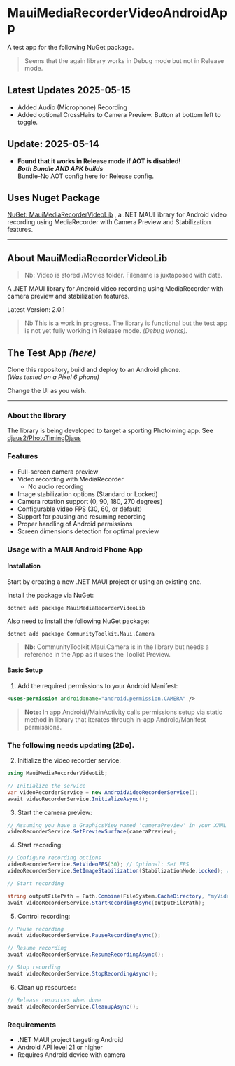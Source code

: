 ﻿# MauiMediaRecorderVideoAndroidApp

A test app for the following NuGet package.

> Seems that the again library works in Debug mode but not in Release mode.

## Latest Updates 2025-05-15

- Added Audio (Microphone) Recording
- Added optional CrossHairs to Camera Preview. Button at bottom left to toggle.

## Update: 2025-05-14

- **Found that it works in Release mode if AOT is disabled!  
_Both Bundle AND APK builds_**  
Bundle-No AOT config here for Release config.

## Uses Nuget Package
[NuGet: MauiMediaRecorderVideoLib](https://www.nuget.org/packages/djaus2_MauiMediaRecorderVideoLib)
, a .NET MAUI library for Android video recording using MediaRecorder with Camera Preview and Stabilization features.

---

## About MauiMediaRecorderVideoLib

> Nb: Video is stored /Movies folder. Filename is juxtaposed with date.

A .NET MAUI library for Android video recording using MediaRecorder with camera preview and stabilization features.

Latest Version: 2.0.1

> Nb This is a work in progress. The library is functional but the test app is not yet fully working in Release mode. _(Debug works)._

## The Test App  _(here)_

Clone this repository, build and deploy to an Android phone.  
_(Was tested on a Pixel 6 phone)_

Change the UI as you wish.

---

### About the library
The library is being developed to target a sporting Photoiming app. See [djaus2/PhotoTimingDjaus](https://github.com/djaus2/PhotoTimingDjaus)

### Features

- Full-screen camera preview
- Video recording with MediaRecorder
  - No audio recording
- Image stabilization options (Standard or Locked)
- Camera rotation support (0, 90, 180, 270 degrees)
- Configurable video FPS (30, 60, or default)
- Support for pausing and resuming recording
- Proper handling of Android permissions
- Screen dimensions detection for optimal preview

### Usage with a MAUI Android Phone App

#### Installation

Start by creating a new .NET MAUI project or using an existing one.

Install the package via NuGet:

```shell
dotnet add package MauiMediaRecorderVideoLib
```

Also need to install the following NuGet package:

```shell
dotnet add package CommunityToolkit.Maui.Camera
```

> **Nb:** CommunityToolkit.Maui.Camera is in the library but needs a reference in 
the App as it uses the Toolkit Preview.


#### Basic Setup

 
 1. Add the required permissions to your Android Manifest:  


```xml
<uses-permission android:name="android.permission.CAMERA" />
```

> **Note:** In app Android//MainActivity calls permissions setup via static 
method in library that iterates through in-app Android/Manifest permissions.

### The following needs updating (2Do).

  2. Initialize the video recorder service:

  ```csharp
  using MauiMediaRecorderVideoLib;

// Initialize the service
var videoRecorderService = new AndroidVideoRecorderService();
await videoRecorderService.InitializeAsync();
```

 3. Start the camera preview:
```csharp
// Assuming you have a GraphicsView named 'cameraPreview' in your XAML
videoRecorderService.SetPreviewSurface(cameraPreview);
```

 4. Start recording:

```csharp
// Configure recording options
videoRecorderService.SetVideoFPS(30); // Optional: Set FPS
videoRecorderService.SetImageStabilization(StabilizationMode.Locked); // Optional: Set stabilization

// Start recording

string outputFilePath = Path.Combine(FileSystem.CacheDirectory, "myVideo.mp4");
await videoRecorderService.StartRecordingAsync(outputFilePath);
```
 5. Control recording:
```csharp
// Pause recording
await videoRecorderService.PauseRecordingAsync();

// Resume recording
await videoRecorderService.ResumeRecordingAsync();

// Stop recording
await videoRecorderService.StopRecordingAsync();
```
 6. Clean up resources:
 ```csharp
 // Release resources when done
await videoRecorderService.CleanupAsync();
```

### Requirements

- .NET MAUI project targeting Android
- Android API level 21 or higher
- Requires Android device with camera

